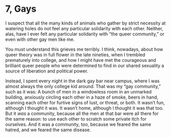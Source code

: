 # 7, Gays

I suspect that all the many kinds of animals who gather by strict necessity at watering holes do not feel any particular solidarity with each other. Neither, alas, have I ever felt any particular solidarity with “the queer community,” or even with other gay men like me. 

You must understand this grieves me terribly. I think, nowadays, about how queer theory was in full flower in the late nineties, when I trembled prematurely into college, and how I might have met the courageous and brilliant queer people who were determined to find in our shared sexuality a source of liberation and political power. 

Instead, I spent every night in the dark gay bar near campus, where I was almost always the only college kid around. That was my “gay community,” such as it was: A bunch of men in a windowless room in an unmarked building, anxiously circling each other in a haze of smoke, beers in hand, scanning each other for furtive signs of lust, or threat, or both. It wasn’t fun, although I thought it was. It wasn’t home, although I thought it was that too. But it _was_ a community, because all the men at that bar were all there for the same reason: to use each other to scratch some private itch for ourselves. And it was a community, too, because we feared the same hatred, and we feared the same disease. 

